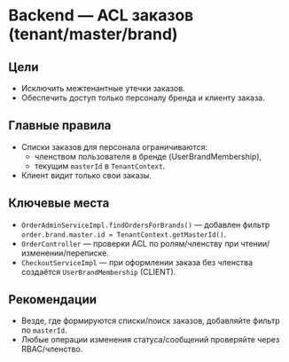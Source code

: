 # Backend — ACL заказов (tenant/master/brand)

## Цели

- Исключить межтенантные утечки заказов.
- Обеспечить доступ только персоналу бренда и клиенту заказа.

## Главные правила

- Списки заказов для персонала ограничиваются:
  - членством пользователя в бренде (UserBrandMembership),
  - текущим `masterId` в `TenantContext`.
- Клиент видит только свои заказы.

## Ключевые места

- `OrderAdminServiceImpl.findOrdersForBrands()` — добавлен фильтр `order.brand.master.id = TenantContext.getMasterId()`.
- `OrderController` — проверки ACL по ролям/членству при чтении/изменении/переписке.
- `CheckoutServiceImpl` — при оформлении заказа без членства создаётся `UserBrandMembership` (CLIENT).

## Рекомендации

- Везде, где формируются списки/поиск заказов, добавляйте фильтр по `masterId`.
- Любые операции изменения статуса/сообщений проверяйте через RBAC/членство.
